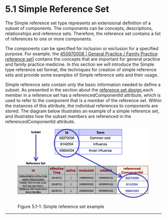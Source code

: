 # 5.1 Simple Reference Set

The Simple reference set type represents an extensional definition of a subset of components. The components can be concepts, descriptions, relationships and reference sets. Therefore, the reference set contains a list of references to one or more components.

The components can be specified for inclusion or exclusion for a specified purpose. For example, the [450970008 | General Practice / Family Practice reference set|](http://snomed.info/id/450970008) contains the concepts that are important for general practice and family practice medicine. In this section we will introduce the Simple type reference set format, the techniques for creation of simple reference sets and provide some examples of Simple reference sets and their usage.

Simple reference sets contain only the basic information needed to define a subset. As presented in the section about the [reference set design](https://github.com/IHTSDO/snomedct-refset-guide/blob/main/5%20reference-set-types/4.-Reference-Set-Design_35985476.html),each member in a reference set has a referencedComponentId attribute, which is used to refer to the component that is a member of the reference set. Within the instances of this attribute, the individual references to components are stored. The diagram below illustrates an example of a simple reference set, and illustrates how the subset members are referenced in the referencedComponentId attribute.

<figure><img src="../images/162728304.png" alt=""><figcaption><p>Figure 5.1-1: Simple reference set example</p></figcaption></figure>

***
